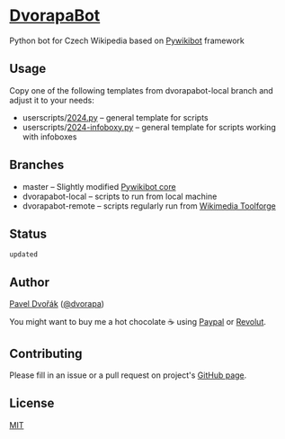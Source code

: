 # [DvorapaBot](https://cs.wikipedia.org/wiki/Wikipedista:DvorapaBot)

Python bot for Czech Wikipedia based on [Pywikibot](https://www.mediawiki.org/wiki/Manual:Pywikibot) framework

## Usage

Copy one of the following templates from dvorapabot-local branch and adjust it to your needs:
- userscripts/[2024.py](https://raw.githubusercontent.com/dvorapa/pywikibot/dvorapabot-local/scripts/userscripts/2024.py) – general template for scripts
- userscripts/[2024-infoboxy.py](https://raw.githubusercontent.com/dvorapa/pywikibot/dvorapabot-local/scripts/userscripts/2024-infoboxy.py) – general template for scripts working with infoboxes

## Branches

- master – Slightly modified [Pywikibot core](https://phabricator.wikimedia.org/diffusion/PWBC/)
- dvorapabot-local – scripts to run from local machine
- dvorapabot-remote – scripts regularly run from [Wikimedia Toolforge](https://tools.wmflabs.org/admin/)

## Status

`updated`

## Author

[Pavel Dvořák](https://cs.wikipedia.org/wiki/Wikipedista:Dvorapa) ([@dvorapa](https://twitter.com/dvorapa))

You might want to buy me a hot chocolate ☕ using [Paypal](
https://paypal.me/dvorapa) or [Revolut](https://revolut.me/dvorapa).

## Contributing

Please fill in an issue or a pull request on project's [GitHub page](https://github.com/dvorapa/pywikibot).

## License

[MIT](https://github.com/dvorapa/pywikibot/blob/master/LICENSE)
